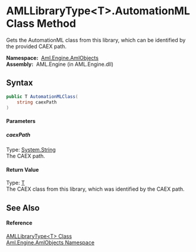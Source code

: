 AMLLibraryType&lt;T>.AutomationMLClass Method
=============================================
Gets the AutomationML class from this library, which can be identified by the provided CAEX path.

  **Namespace:**  [Aml.Engine.AmlObjects][1]  
  **Assembly:**  AML.Engine (in AML.Engine.dll)

Syntax
------

```csharp
public T AutomationMLClass(
	string caexPath
)
```

#### Parameters

##### *caexPath*
Type: [System.String][2]  
The CAEX path.

#### Return Value
Type: [T][3]  
The CAEX class from this library, which was identified by the CAEX path.

See Also
--------

#### Reference
[AMLLibraryType&lt;T> Class][3]  
[Aml.Engine.AmlObjects Namespace][1]  

[1]: ../README.md
[2]: https://docs.microsoft.com/dotnet/api/system.string
[3]: README.md
[4]: https://www.automationml.org
[5]: ../../icons/logoShade.png